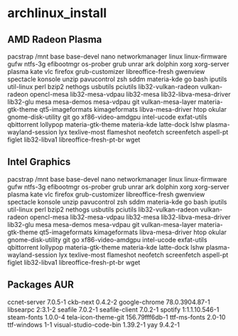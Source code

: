 # archlinux_install

## AMD Radeon Plasma

pacstrap /mnt base base-devel nano networkmanager linux linux-firmware gufw ntfs-3g efibootmgr os-prober grub unrar ark dolphin xorg xorg-server plasma kate vlc firefox grub-customizer libreoffice-fresh gwenview spectacle konsole unzip pavucontrol zsh sddm materia-kde go bash iputils util-linux perl bzip2 nethogs usbutils pciutils lib32-vulkan-radeon vulkan-radeon opencl-mesa lib32-mesa-vdpau lib32-mesa lib32-libva-mesa-driver lib32-glu mesa mesa-demos mesa-vdpau git vulkan-mesa-layer materia-gtk-theme qt5-imageformats kimageformats libva-mesa-driver htop okular gnome-disk-utility git go xf86-video-amdgpu intel-ucode exfat-utils qbittorrent lollypop materia-gtk-theme materia-kde latte-dock lshw plasma-wayland-session lyx texlive-most flameshot neofetch screenfetch aspell-pt figlet lib32-libva1 libreoffice-fresh-pt-br wget


## Intel Graphics

pacstrap /mnt base base-devel nano networkmanager linux linux-firmware gufw ntfs-3g efibootmgr os-prober grub unrar ark dolphin xorg xorg-server plasma kate vlc firefox grub-customizer libreoffice-fresh gwenview spectacle konsole unzip pavucontrol zsh sddm materia-kde go bash iputils util-linux perl bzip2 nethogs usbutils pciutils lib32-vulkan-radeon vulkan-radeon opencl-mesa lib32-mesa-vdpau lib32-mesa lib32-libva-mesa-driver lib32-glu mesa mesa-demos mesa-vdpau git vulkan-mesa-layer materia-gtk-theme qt5-imageformats kimageformats libva-mesa-driver htop okular gnome-disk-utility git go xf86-video-amdgpu intel-ucode exfat-utils qbittorrent lollypop materia-gtk-theme materia-kde latte-dock lshw plasma-wayland-session lyx texlive-most flameshot neofetch screenfetch aspell-pt figlet lib32-libva1 libreoffice-fresh-pt-br wget


## Packages AUR

ccnet-server 7.0.5-1
ckb-next 0.4.2-2
google-chrome 78.0.3904.87-1
libsearpc 2:3.1-2
seafile 7.0.2-1
seafile-client 7.0.2-1
spotify 1:1.1.10.546-1
steam-fonts 1.0.0-4
tela-icon-theme-git 156.79fff6db-1
ttf-ms-fonts 2.0-10
ttf-windows 1-1
visual-studio-code-bin 1.39.2-1
yay 9.4.2-1
